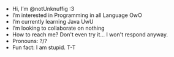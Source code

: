 - Hi, I’m @notUnknuffig :3
- I’m interested in Programming in all Language OwO
- I’m currently learning Java UwU
- I’m looking to collaborate on nothing
- How to reach me? Don't even try it... I won't respond anyway.
- Pronouns: ?/?
- Fun fact: I am stupid. T-T

<!---
notUnknuffig/notUnknuffig is a ✨ special ✨ repository because its `README.md` (this file) appears on your GitHub profile.
You can click the Preview link to take a look at your changes.
--->
